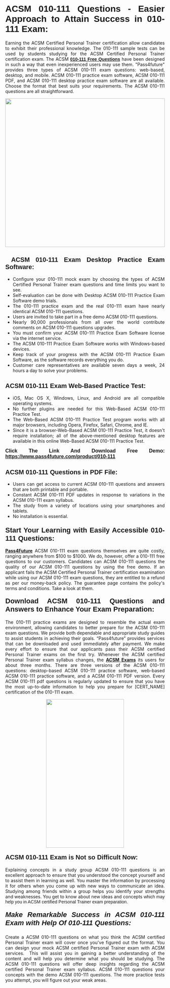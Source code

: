 <h1 style="text-align: justify;"><span style="font-family:Tahoma,Geneva,sans-serif;"><strong>ACSM 010-111 Questions - Easier Approach to Attain Success in 010-111 Exam:</strong></span></h1>

<p style="text-align: justify;">Earning the ACSM Certified Personal Trainer certification allow candidates to exhibit their professional knowledge. The 010-111 sample tests can be used by students studying for the ACSM Certified Personal Trainer certification exam. The ACSM <a href="https://www.pass4future.com/questions/acsm/010-111" target="_blank"><span style="font-family:Tahoma,Geneva,sans-serif;"><strong>010-111 Free Questions</strong></span></a> have been designed in such a way that even inexperienced users may use them. "Pass4future" provides three types of ACSM 010-111 exam questions: web-based, desktop, and mobile. ACSM 010-111 practice exam software, ACSM 010-111 PDF, and ACSM 010-111 desktop practice exam software are all available. Choose the format that best suits your requirements. The ACSM 010-111 questions are all straightforward.</p>

<p style="text-align: justify;"><a href="https://www.pass4future.com/product/010-111" target="_blank"><img alt="" src="https://lh3.googleusercontent.com/pw/AM-JKLU5_aushiRQbaoUdVonD_1om6esFnUm_j21jdeI1V3aesz_ETcO2Y8QVj0ZamD1vJ__MzXKNoh3XzzrDTXgudBuMwEatvdphNwcixeZDIncATvFdVanIchOfqVuIJHbWkG03KYMH2pwXnb7WaAnvI3g=w1366-h490-no?authuser=0" style="width: 100%; height: 470px;" /></a></p>

<h2 style="text-align: justify;"><strong><span style="font-family:Tahoma,Geneva,sans-serif;"><span style="font-size:20px;"> ACSM 010-111 Exam Desktop Practice Exam Software:</span></span></strong></h2>

<ul>
	<li style="text-align: justify;">Configure your 010-111 mock exam by choosing the types of ACSM Certified Personal Trainer exam questions and time limits you want to see.</li>
	<li style="text-align: justify;">Self-evaluation can be done with Desktop ACSM 010-111 Practice Exam Software demo trials.</li>
	<li style="text-align: justify;">The 010-111 practice exam and the real 010-111 exam have nearly identical ACSM 010-111 questions.</li>
	<li style="text-align: justify;">Users are invited to take part in a free demo ACSM 010-111 questions.</li>
	<li style="text-align: justify;">Nearly 90,000 professionals from all over the world contribute comments on ACSM 010-111 questions upgrades.</li>
	<li style="text-align: justify;">You must confirm your ACSM 010-111 Practice Exam Software license via the internet service.</li>
	<li style="text-align: justify;">The ACSM 010-111 Practice Exam Software works with Windows-based devices.</li>
	<li style="text-align: justify;">Keep track of your progress with the ACSM 010-111 Practice Exam Software, as the software records everything you do.</li>
	<li style="text-align: justify;">Customer care representatives are available seven days a week, 24 hours a day to solve your problems.</li>
</ul>

<h2 style="text-align: justify;"><span style="font-family:Tahoma,Geneva,sans-serif;"><strong><span style="font-size:20px;">ACSM 010-111 Exam Web-Based Practice Test:</span></strong></span></h2>

<ul>
	<li style="text-align: justify;">iOS, Mac OS X, Windows, Linux, and Android are all compatible operating systems.</li>
	<li style="text-align: justify;">No further plugins are needed for this Web-Based ACSM 010-111 Practice Test.</li>
	<li style="text-align: justify;">The Web-Based ACSM 010-111 Practice Test program works with all major browsers, including Opera, Firefox, Safari, Chrome, and IE.</li>
	<li style="text-align: justify;">Since it is a browser-Web-Based ACSM 010-111 Practice Test, it doesn't require installation; all of the above-mentioned desktop features are available in this online Web-Based ACSM 010-111 Practice Test.</li>
</ul>

<p style="text-align: justify;"><span style="font-family:Tahoma,Geneva,sans-serif;"><span style="font-size:16px;"><strong>Click The Link And Download Free Demo:</strong></span></span> <a href="https://www.pass4future.com/product/010-111" target="_blank"><span style="font-family:Tahoma,Geneva,sans-serif;"><span style="font-size:16px;"><strong>https://www.pass4future.com/product/010-111</strong></span></span></a></p>

<h2 style="text-align: justify;"><strong><span style="font-family:Tahoma,Geneva,sans-serif;"><span style="font-size:20px;">ACSM 010-111 Questions in PDF File:</span></span></strong></h2>

<ul>
	<li style="text-align: justify;">Users can get access to current ACSM 010-111 questions and answers that are both printable and portable.</li>
	<li style="text-align: justify;">Constant ACSM 010-111 PDF updates in response to variations in the ACSM 010-111 exam syllabus.</li>
	<li style="text-align: justify;">The study from a variety of locations using your smartphones and tablets.</li>
	<li style="text-align: justify;">No installation is essential.</li>
</ul>

<h3 style="text-align: justify;"><span style="font-family:Tahoma,Geneva,sans-serif;"><strong><span style="font-size:22px;">Start Your Learning with Easily Accessible 010-111 Questions:</span></strong></span></h3>

<p style="text-align: justify;"><strong><a href="https://www.pass4future.com/" target="_blank">Pass4Future</a></strong> ACSM 010-111 exam questions themselves are quite costly, ranging anywhere from $100 to $1000. We do, however, offer a 010-111 free questions to our customers. Candidates can ACSM 010-111 questions the quality of our ACSM 010-111 questions by using the free demo. If an applicant fails the ACSM Certified Personal Trainer certification examination while using our ACSM 010-111 exam questions, they are entitled to a refund as per our money-back policy. The guarantee page contains the policy's terms and conditions. Take a look at them.</p>

<h4 style="text-align: justify;"><strong><span style="font-family:Tahoma,Geneva,sans-serif;"><span style="font-size:22px;">Download ACSM 010-111 Questions and Answers to Enhance Your Exam Preparation:</span></span></strong></h4>

<p style="text-align: justify;">The 010-111 practice exams are designed to resemble the actual exam environment, allowing candidates to better prepare for the ACSM 010-111 exam questions. We provide both dependable and appropriate study guides to assist students in achieving their goals. “Pass4future” provides services that can be downloaded and used immediately after payment. We make every effort to ensure that our applicants pass their ACSM certified Personal Trainer exams on the first try. Whenever the ACSM certified Personal Trainer exam syllabus changes, the <strong><a href="https://www.pass4future.com/acsm" target="_blank">ACSM Exams</a></strong> its users for about three months. There are three versions of the ACSM 010-111 questions: desktop-based ACSM 010-111 practice software, web-based ACSM 010-111 practice software, and a ACSM 010-111 PDF version. Every ACSM 010-111 pdf questions is regularly updated to ensure that you have the most up-to-date information to help you prepare for [CERT_NAME] certification of the 010-111 exam.</p>

<p style="text-align: center;"><a href="https://www.pass4future.com/product/010-111" target="_blank"><img alt="" src="https://lh3.googleusercontent.com/pw/AM-JKLV3yUm3jiqqIo1xIsj1VJ_UeysYexQY-pRYO0rIFl3vg11QZioN-gzffpw2AfKqFynWuvoXOreWrWS0swpr4xmOSWfwII2jvatteuqrfxiWGFBSHPiZUCoi33jqeymK5dmu-0enyX6tayRCAMHw05jv=s617-no?authuser=0" style="width: 70%; height: 470px;" /></a></p>

<h4 style="text-align: justify;"><strong><span style="font-family:Tahoma,Geneva,sans-serif;"><span style="font-size:20px;">ACSM 010-111 Exam is Not so Difficult Now:</span></span></strong></h4>

<p style="text-align: justify;">Explaining concepts in a study group ACSM 010-111 questions is an excellent approach to ensure that you understood the concept yourself and to assist them in learning as well. You master the information by processing it for others when you come up with new ways to communicate an idea. Studying among friends within a group helps you identify your strengths and weaknesses. You get to know about new ideas and concepts <span style="font-family:Tahoma,Geneva,sans-serif;">which may help you in ACSM certified Personal Trainer exam preparation.</span></p>

<h5 style="text-align: justify;"><span style="font-family:Tahoma,Geneva,sans-serif;"><span style="font-size:22px;"><strong>Make Remarkable Success in ACSM 010-111 Exam with Help Of 010-111 Questions:</strong></span></span></h5>

<p style="text-align: justify;">Create a ACSM 010-111 questions on what you think the ACSM certified Personal Trainer exam will cover once you've figured out the format. You can design your mock ACSM certified Personal Trainer exam with ACSM services.  This will assist you in gaining a better understanding of the content and will help you determine what you should be studying. The ACSM 010-111 questions will offer deep insights regarding the ACSM certified Personal Trainer exam syllabus. ACSM 010-111 questions your concepts with the demo ACSM 010-111 questions. The more practice tests you attempt, you will figure out your weak areas.</p>
